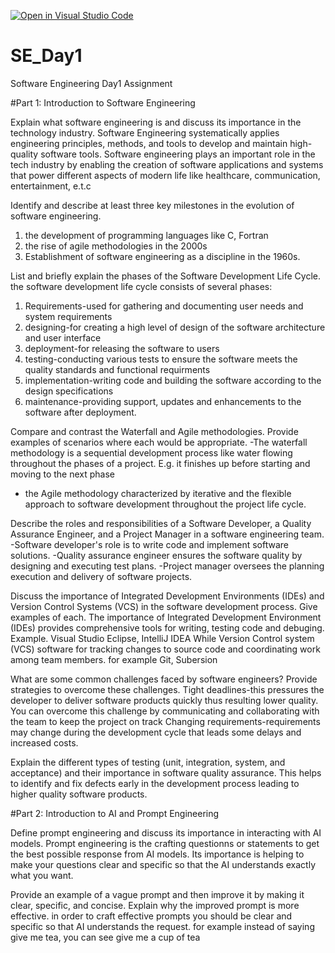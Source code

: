 [![Open in Visual Studio Code](https://classroom.github.com/assets/open-in-vscode-2e0aaae1b6195c2367325f4f02e2d04e9abb55f0b24a779b69b11b9e10269abc.svg)](https://classroom.github.com/online_ide?assignment_repo_id=15576922&assignment_repo_type=AssignmentRepo)
# SE_Day1
Software Engineering Day1 Assignment

#Part 1: Introduction to Software Engineering

Explain what software engineering is and discuss its importance in the technology industry.
Software Engineering systematically applies engineering principles, methods, and tools to develop and maintain high-quality software tools.
Software engineering plays an important role in the tech industry by enabling the creation of software applications and systems that power different aspects of modern life like healthcare, communication, entertainment, e.t.c

Identify and describe at least three key milestones in the evolution of software engineering.
1. the development of programming languages like C, Fortran
2. the rise of agile methodologies in the 2000s
3. Establishment of software engineering as a discipline in the 1960s.

List and briefly explain the phases of the Software Development Life Cycle.
the software development life cycle consists of several phases:
1. Requirements-used for gathering and documenting user needs and system requirements
2. designing-for creating a high level of design of the software architecture and user interface
3. deployment-for releasing the software to users
4. testing-conducting various tests to ensure the software meets the quality standards and functional requirments
5. implementation-writing code and building the software according to the design specifications
6. maintenance-providing support, updates and enhancements to the software after deployment.


Compare and contrast the Waterfall and Agile methodologies. Provide examples of scenarios where each would be appropriate.
-The waterfall methodology is a sequential development process like water flowing throughout the phases of a project. E.g. it finishes up before starting and moving to the next phase
- the Agile methodology characterized by iterative and the flexible approach to software development throughout the project life cycle.

Describe the roles and responsibilities of a Software Developer, a Quality Assurance Engineer, and a Project Manager in a software engineering team.
-Software developer's role is to write code and implement software solutions.
-Quality assurance engineer ensures the software quality by designing and executing test plans.
-Project manager oversees the planning execution and delivery of software projects.

Discuss the importance of Integrated Development Environments (IDEs) and Version Control Systems (VCS) in the software development process. Give examples of each.
The importance of Integrated Development Environment (IDEs) provides comprehensive tools for writing, testing code and debuging. Example. Visual Studio Eclipse, IntelliJ IDEA
While Version Control system (VCS) software for tracking changes to source code and coordinating work among team members. for example Git, Subersion

What are some common challenges faced by software engineers? Provide strategies to overcome these challenges.
Tight deadlines-this pressures the developer to deliver software products quickly thus resulting lower quality. You can overcome this challenge by communicating and collaborating with the team to keep the project on track
Changing requirements-requirements may change during the development cycle that leads some delays and increased costs. 

Explain the different types of testing (unit, integration, system, and acceptance) and their importance in software quality assurance.
This helps to identify and fix defects early in the development process leading to higher quality software products.

#Part 2: Introduction to AI and Prompt Engineering


Define prompt engineering and discuss its importance in interacting with AI models.
Prompt engineering is the crafting questionns or statements to get the best possible response from AI models.
Its importance is helping to make your questions clear and specific so that the AI understands exactly what you want.

Provide an example of a vague prompt and then improve it by making it clear, specific, and concise. Explain why the improved prompt is more effective.
in order to craft effective prompts you should be clear and specific so that AI understands the request.
for example instead of saying give me tea, you can see give me a cup of tea
